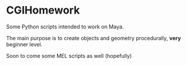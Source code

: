 # CGIHomework

Some Python scripts intended to work on Maya.

The main purpose is to create objects and geometry procedurally, __very__ beginner level.

Soon to come some MEL scripts as well (hopefully)